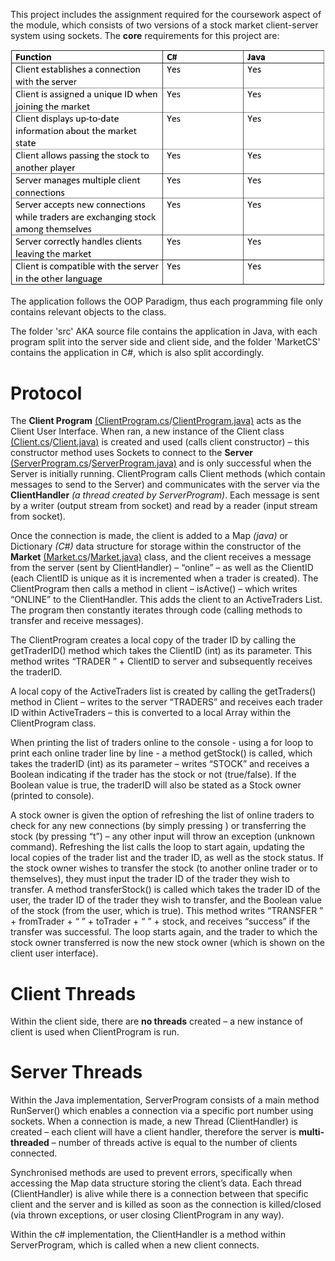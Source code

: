 This project includes the assignment required for the coursework aspect of the module, which consists of two versions of a stock market client-server system using sockets.
The **core** requirements for this project are:

![](screenshot.2431.png)

The application follows the OOP Paradigm, thus each programming file only contains relevant objects to the class.

The folder 'src' AKA source file contains the application in Java, with each program split into the server side and client side, and the folder 'MarketCS' contains the application in C#, which is also split accordingly.

# Protocol
The **Client Program** [(ClientProgram.cs](https://github.com/PDKelly25/University-Projects/blob/main/CE303/MarketCS/MarketClientCS/ClientProgram.cs)/[ClientProgram.java)](https://github.com/PDKelly25/University-Projects/blob/main/CE303/src/MarketClientJava/ClientProgram.java) acts as the Client User Interface. When ran, a new instance of the Client class [(Client.cs](https://github.com/PDKelly25/University-Projects/blob/main/CE303/MarketCS/MarketClientCS/Client.cs)/[Client.java)](https://github.com/PDKelly25/University-Projects/blob/main/CE303/src/MarketClientJava/Client.java) is created and used (calls client constructor) – this constructor method uses Sockets to connect to the **Server** [(ServerProgram.cs](https://github.com/PDKelly25/University-Projects/blob/main/CE303/MarketCS/MarketServerCS/ServerProgram.cs)/[ServerProgram.java)](https://github.com/PDKelly25/University-Projects/blob/main/CE303/src/MarketServerJava/ServerProgram.java) and is only successful when the Server is initially running. ClientProgram calls Client methods (which contain messages to send to the Server) and communicates with the server via the **ClientHandler** *(a thread created by ServerProgram)*. Each message is sent by a writer (output stream from socket) and read by a reader (input stream from socket).

Once the connection is made, the client is added to a Map *(java)* or Dictionary *(C#)* data structure for storage within the constructor of the **Market** [(Market.cs](https://github.com/PDKelly25/University-Projects/blob/main/CE303/MarketCS/MarketServerCS/Market.cs)/[Market.java)](https://github.com/PDKelly25/University-Projects/blob/main/CE303/src/MarketServerJava/Market.java) class, and the client receives a message from the server (sent by ClientHandler) – “online” – as well as the ClientID (each ClientID is unique as it is incremented when a trader is created). The ClientProgram then calls a method in client – isActive() – which writes “ONLINE” to the ClientHandler. This adds the client to an ActiveTraders List. The program then constantly iterates through code (calling methods to transfer and receive messages).

The ClientProgram creates a local copy of the trader ID by calling the getTraderID() method which takes the ClientID (int) as its parameter. This method writes “TRADER ” + ClientID to server and subsequently receives the traderID.

A local copy of the ActiveTraders list is created by calling the getTraders() method in Client – writes to the server “TRADERS” and receives each trader ID within ActiveTraders – this is converted to a local Array within the ClientProgram class. 

When printing the list of traders online to the console - using a for loop to print each online trader line by line - a method getStock() is called, which takes the traderID (int) as its parameter – writes “STOCK” and receives a Boolean indicating if the trader has the stock or not (true/false). If the Boolean value is true, the traderID will also be stated as a Stock owner (printed to console). 

A stock owner is given the option of refreshing the list of online traders to check for any new connections (by simply pressing <Enter Button>) or transferring the stock (by pressing “t”) – any other input will throw an exception (unknown command). Refreshing the list calls the loop to start again, updating the local copies of the trader list and the trader ID, as well as the stock status. If the stock owner wishes to transfer the stock (to another online trader or to themselves), they must input the trader ID of the trader they wish to transfer. A method transferStock() is called which takes the trader ID of the user, the trader ID of the trader they wish to transfer, and the Boolean value of the stock (from the user, which is true). This method writes “TRANSFER ” + fromTrader + “ ” + toTrader + “ ” + stock, and receives “success” if the transfer was successful. 
The loop starts again, and the trader to which the stock owner transferred is now the new stock owner (which is shown on the client user interface).
  
# Client Threads
  
Within the client side, there are **no threads** created – a new instance of client is used when ClientProgram is run. 
  
# Server Threads
Within the Java implementation, ServerProgram consists of a main method RunServer() which enables a connection via a specific port number using sockets. When a connection is made, a new Thread (ClientHandler) is created – each client will have a client handler, therefore the server is **multi-threaded** – number of threads active is equal to the number of clients connected.
  
Synchronised methods are used to prevent errors, specifically when accessing the Map data structure storing the client’s data. 
Each thread (ClientHandler) is alive while there is a connection between that specific client and the server and is killed as soon as the connection is killed/closed (via thrown exceptions, or user closing ClientProgram in any way).

Within the c# implementation, the ClientHandler is a method within ServerProgram, which is called when a new client connects.
